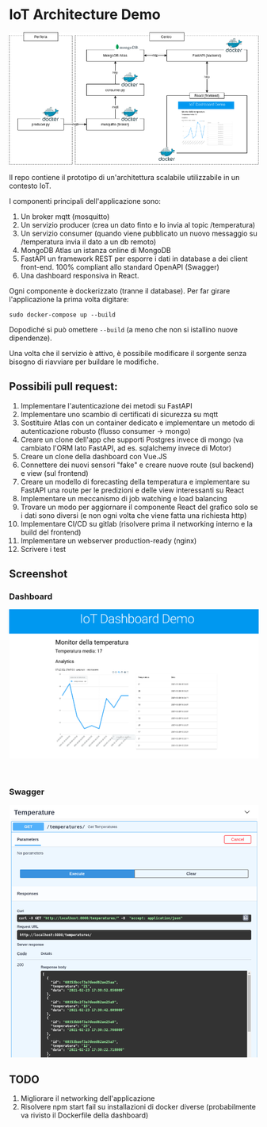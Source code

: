 # IoT Architecture Demo

![Architettura](/screens/architettura_iot.png)



Il repo contiene il prototipo di un'architettura scalabile utilizzabile in un contesto IoT. 

I componenti principali dell'applicazione sono:

1. Un broker mqtt (mosquitto)
2. Un servizio  producer (crea un dato finto e lo invia al topic /temperatura)
3. Un servizio consumer (quando viene pubblicato un nuovo messaggio su /temperatura invia il dato a un db remoto)
4. MongoDB Atlas un istanza online di MongoDB
5. FastAPI un framework REST per esporre i dati in database a dei client front-end. 100% compliant allo standard OpenAPI (Swagger)
6. Una dashboard responsiva in React. 

Ogni componente è dockerizzato (tranne il database). Per far girare l'applicazione la prima volta digitare:

```shell
sudo docker-compose up --build
```

Dopodiché si può omettere `--build`  (a meno che non si istallino nuove dipendenze). 

Una volta che il servizio è attivo, è possibile modificare il sorgente senza bisogno di riavviare per buildare le modifiche. 

## Possibili pull request:

1. Implementare l'autenticazione dei metodi su FastAPI 
2. Implementare uno scambio di certificati di sicurezza su mqtt
3. Sostituire Atlas con un container dedicato e implementare un metodo di autenticazione robusto (flusso consumer -> mongo)
4. Creare un clone dell'app che supporti Postgres invece di mongo (va cambiato l'ORM lato FastAPI, ad es. sqlalchemy invece di Motor)
5. Creare un clone della dashboard con Vue.JS
6. Connettere dei nuovi sensori "fake" e creare nuove route (sul backend) e view (sul frontend)
7. Creare un modello di forecasting della temperatura e implementare su FastAPI una route per le predizioni e delle view interessanti su React
8. Implementare un meccanismo di job watching e load balancing
9. Trovare un modo per aggiornare il componente React del grafico solo se i dati sono diversi (e non ogni volta che viene fatta una richiesta http)
10. Implementare CI/CD su gitlab (risolvere prima il networking interno e la build del frontend)
11. Implementare un webserver production-ready (nginx)
12. Scrivere i test


## Screenshot

### Dashboard 
![Dashboard](/screens/dashboard.png)

<br />

### Swagger
![FastAPI](/screens/fastapi_route.png)


## TODO

1. Migliorare il networking dell'applicazione
2. Risolvere npm start fail su installazioni di docker diverse (probabilmente va rivisto il Dockerfile della dashboard)




